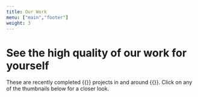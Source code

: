 ```yaml
---
title: Our Work
menu: ["main","footer"]
weight: 3
---
```


# See the **high quality** of our work for yourself

These are recently completed {{<industry>}} projects in and around {{<towncity>}}. Click on any of the thumbnails below for a closer look.
